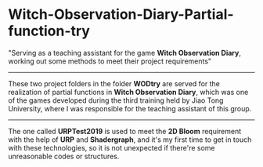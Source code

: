 # Witch-Observation-Diary-Partial-function-try  
"Serving as a teaching assistant for the game **Witch Observation Diary**, working out some methods to meet their project requirements"  
****
These two project folders in the folder **WODtry** are served for the realization of partial functions in **Witch Observation Diary**, which was one of the games developed during the third training held by Jiao Tong University, where I was responsible for the teaching assistant of this group.  
****
The one called **URPTest2019** is used to meet the **2D Bloom** requirement with the help of **URP** and **Shadergraph**, and it's my first time to get in touch with these technologies, so it is not unexpected if there're some unreasonable codes or structures.
